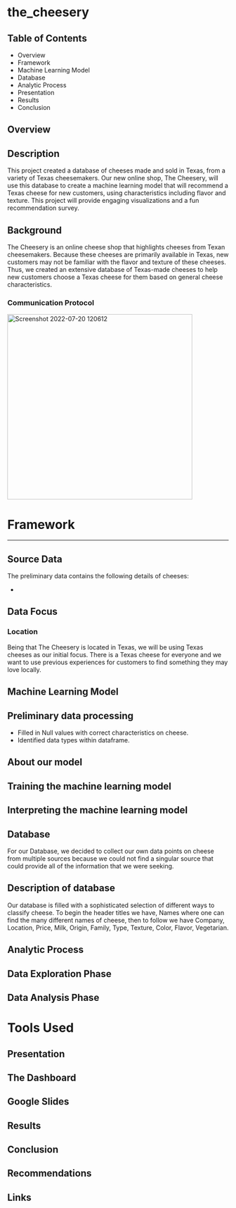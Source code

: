 # the_cheesery

Table of Contents
----
* Overview
* Framework
* Machine Learning Model
* Database
* Analytic Process
* Presentation
* Results
* Conclusion

Overview
----
## Description

This project created a database of cheeses made and sold in Texas, from a variety of Texas cheesemakers. Our new online shop, The Cheesery, will use this database to create a machine learning model that will recommend a Texas cheese for new customers, using characteristics including flavor and texture. This project will provide engaging visualizations and a fun recommendation survey.

## Background

The Cheesery is an online cheese shop that highlights cheeses from Texan cheesemakers. Because these cheeses are primarily available in Texas, new customers may not be familiar with the flavor and texture of these cheeses. Thus, we created an extensive database of Texas-made cheeses to help new customers choose a Texas cheese for them based on general cheese characteristics. 

### Communication Protocol

<img width="421" alt="Screenshot 2022-07-20 120612" src="https://user-images.githubusercontent.com/79942792/180041510-3b7aa78c-9654-4288-834e-636596b5b1b2.png">



# Framework
----

## Source Data

The preliminary data contains the following details of cheeses:

* 

## Data Focus

### Location
Being that The Cheesery is located in Texas, we will be using Texas cheeses as our initial focus. There is a Texas cheese for everyone and we want to use previous experiences for customers to find something they may love locally.

Machine Learning Model
----
## Preliminary data processing
- Filled in Null values with correct characteristics on cheese.
- Identified data types within dataframe.
## About our model
## Training the machine learning model
## Interpreting the machine learning model

Database
----
For our Database, we decided to collect our own data points on cheese from multiple sources because we could not find a singular 
source that could provide all of the information that we were seeking.

Description of database
----
Our database is filled with a sophisticated selection of different ways to classify cheese. To begin the header titles we have, Names where one can find the many different names of cheese, then to follow we have Company, Location, Price, Milk, Origin, Family, Type, Texture, Color, Flavor, Vegetarian.  

Analytic Process
----

## Data Exploration Phase
## Data Analysis Phase
# Tools Used

Presentation
----

## The Dashboard
## Google Slides

Results
----

Conclusion
----

## Recommendations

## Links
